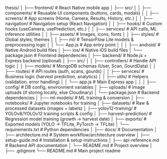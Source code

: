 thesis/
│
├── frontend/                     # React Native mobile app
│   ├── src/
│   │   ├── components/           # Reusable UI components (buttons, cards, modals)
│   │   ├── screens/              # App screens (Home, Camera, Results, History, etc.)
│   │   ├── navigation/           # Navigation setup (React Navigation)
│   │   ├── hooks/                # Custom hooks (useCamera, usePrediction, etc.)
│   │   ├── services/             # API calls, ML inference utilities
│   │   ├── assets/               # Images, icons, fonts
│   │   ├── styles/               # Global styles, themes
│   │   ├── ml/                   # TensorFlow Lite models & preprocessing logic
│   │   └── App.js                # App entry point
│   │
│   ├── android/                  # Native Android build files
│   ├── ios/                      # Native iOS build files
│   └── package.json              # Frontend dependencies
│
├── backend/                      # Node.js + Express backend (optional)
│   ├── src/
│   │   ├── controllers/          # Handle API logic
│   │   ├── models/               # MongoDB schemas (User, Scan, GourdData)
│   │   ├── routes/               # API routes (auth, scans, gourds)
│   │   ├── services/             # Business logic (harvest prediction, analytics)
│   │   ├── utils/                # Helpers (validation, error handling)
│   │   └── app.js                # Main Express app
│   │
│   ├── config/                   # DB config, environment variables
│   ├── uploads/                  # Image uploads (if storing locally, else Cloudinary)
│   └── package.json              # Backend dependencies
│
├── ml-models/                     # ML training & conversion
│   ├── notebooks/                # Jupyter notebooks for training
│   ├── datasets/                 # Raw & processed datasets (images + labels)
│   ├── yolov12-training/          # YOLOv8/YOLOv12 training scripts & config
│   ├── harvest-prediction/       # Regression model training (growth → harvest date)
│   ├── exports/                  # Exported models (YOLO → TFLite, PyTorch → TFLite)
│   └── requirements.txt          # Python dependencies
│
├── docs/                         # Documentation
│   ├── architecture.md           # System workflow/architecture overview
│   ├── setup-guide.md            # Installation & setup instructions
│   ├── api-reference.md          # Backend API documentation
│   └── README.md                 # Project overview
│
├── .gitignore
└── README.md                     # Main project readme
